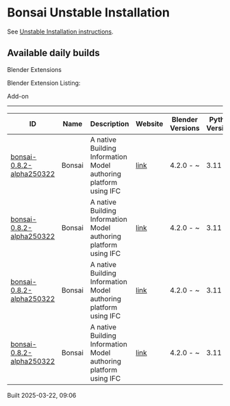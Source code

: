 # Bonsai Unstable Installation

See [Unstable Installation instructions](https://docs.bonsaibim.org/guides/development/installation.html#unstable-installation).

## Available daily builds

Blender Extensions


Blender Extension Listing:

Add-on

---

| ID | Name | Description | Website | Blender Versions | Python Versions | Platforms | Size |
| --- | --- | --- | --- | --- | --- | --- | --- |
| [bonsai-0.8.2-alpha250322](https://github.com/IfcOpenShell/IfcOpenShell/releases/download/bonsai-0.8.2-alpha2503220902/bonsai_py311-0.8.2-alpha250322-windows-x64.zip?repository=https://raw.githubusercontent.com/IfcOpenShell/bonsai_unstable_repo/main/index.json&blender_version_min=4.2.0&platforms=windows-x64&python_versions=3.11) | Bonsai | A native Building Information Model authoring platform using IFC | [link](https://bonsaibim.org/) | 4.2.0 - ~ | 3.11 | windows-x64 | 87.7MB |
| [bonsai-0.8.2-alpha250322](https://github.com/IfcOpenShell/IfcOpenShell/releases/download/bonsai-0.8.2-alpha2503220902/bonsai_py311-0.8.2-alpha250322-macos-arm64.zip?repository=https://raw.githubusercontent.com/IfcOpenShell/bonsai_unstable_repo/main/index.json&blender_version_min=4.2.0&platforms=macos-arm64&python_versions=3.11) | Bonsai | A native Building Information Model authoring platform using IFC | [link](https://bonsaibim.org/) | 4.2.0 - ~ | 3.11 | macos-arm64 | 102.5MB |
| [bonsai-0.8.2-alpha250322](https://github.com/IfcOpenShell/IfcOpenShell/releases/download/bonsai-0.8.2-alpha2503220902/bonsai_py311-0.8.2-alpha250322-linux-x64.zip?repository=https://raw.githubusercontent.com/IfcOpenShell/bonsai_unstable_repo/main/index.json&blender_version_min=4.2.0&platforms=linux-x64&python_versions=3.11) | Bonsai | A native Building Information Model authoring platform using IFC | [link](https://bonsaibim.org/) | 4.2.0 - ~ | 3.11 | linux-x64 | 108.4MB |
| [bonsai-0.8.2-alpha250322](https://github.com/IfcOpenShell/IfcOpenShell/releases/download/bonsai-0.8.2-alpha2503220902/bonsai_py311-0.8.2-alpha250322-macos-x64.zip?repository=https://raw.githubusercontent.com/IfcOpenShell/bonsai_unstable_repo/main/index.json&blender_version_min=4.2.0&platforms=macos-x64&python_versions=3.11) | Bonsai | A native Building Information Model authoring platform using IFC | [link](https://bonsaibim.org/) | 4.2.0 - ~ | 3.11 | macos-x64 | 100.9MB |

Built 2025-03-22, 09:06